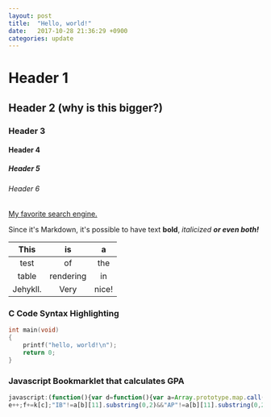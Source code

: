 ```yaml
---
layout: post
title:  "Hello, world!"
date:   2017-10-28 21:36:29 +0900
categories: update
---
```

# Header 1
## Header 2 (why is this bigger?)
### Header 3
#### Header 4
##### Header 5
###### Header 6

[My favorite search engine.](https://ddg.gg)

Since it's Markdown, it's possible to have text **bold**, _italicized_ __*or even both!*__


|   This   |    is     |   a   |
| :------: | :-------: | :---: |
|   test   |    of     |  the  |
|  table   | rendering |  in   |
| Jehykll. |   Very    | nice! |


### C Code Syntax Highlighting
```c
int main(void)
{
    printf("hello, world!\n");
    return 0;
}
```

### Javascript Bookmarklet that calculates GPA
```javascript
javascript:(function(){var d=function(){var a=Array.prototype.map.call(document.getElementsByClassName("linkDescList grid"),function(a){return Array.prototype.map.call(a.querySelectorAll("td"),function(a){return a.innerHTML})});a=function(a,b){for(var c=[],e=0,f=a.length;e<f;)c.push(a.slice(e,e+=b));return c}(a[0],16);for(var e=0,f=0,k={7:4.3,6:4,5:3.3,4:2.3,3:1.3,2:0,1:0},h=0,b=0;b<a.length;b++){var c=a[b][12].match(/<a\s+href="[\S\s]*?">[\S\s]*?<\/a>/gi);if(null==c)break;c=parseInt(c[0].replace(/(<\/?[^>]+>)/gi,""));
e++;f+=k[c];"IB"!=a[b][11].substring(0,2)&&"AP"!=a[b][11].substring(0,2)||"IB Math Studies"==a[b][11].substring(0,15)||(f+=.5);h+=c}return[h/e,f/e]}(),g="(S1) GPA: "+d[0].toFixed(3);d="Traditional GPA: "+d[1].toFixed(3);var l=document.createElement("p");l.style.fontSize="20px";l.style.fontFamily="Helvetica";l.style.textAlign="center";l.style.marginBottom="-5px";l.appendChild(document.createTextNode(g));l.appendChild(document.createElement("br"));l.appendChild(document.createTextNode(d));document.getElementsByTagName("tbody")[2].appendChild(l);})();
```
